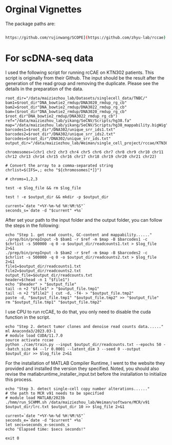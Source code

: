 # Orginal Vignettes
The package paths are:

```bash 

https://github.com/rujinwang/SCOPE](https://github.com/zhyu-lab/rccae)
```
# For scDNA-seq data
I used the following script for running rcCAE on KTN302 patients. This script is originally from their Github. The input should be the result after the generation of the read group and removing the duplicate. Please see the details in the preparation of the data.

```
root_dir="/data/maiziezhou_lab/Datasets/singlecell_data/TNBC/"
bam1=$root_dir"DNA_bowtie2_rmdup/DNA3020_rmdup_rg_cb"
bam2=$root_dir"DNA_bowtie2_rmdup/DNA3022_rmdup_rg_cb"
bam=($root_dir"DNA_bowtie2_rmdup/DNA3020_rmdup_rg_cb" $root_dir"DNA_bowtie2_rmdup/DNA3022_rmdup_rg_cb")
ref="/data/maiziezhou_lab/yikang/SeCNV/Scripts/hg38.fa"
map="/data/maiziezhou_lab/yikang/SeCNV/Scripts/hg38_mappability.bigWig"
barcodes1=$root_dir"/DNA302/unique_srr_ids1.txt"
barcodes2=$root_dir"/DNA302/unique_srr_ids2.txt"
barcodes=$root_dir"/DNA302/unique_srr_ids.txt"
output_dir="/data/maiziezhou_lab/Weiman/single_cell_project/rccae/KTN302"log_file=$output_dir/log.txt

chromosomes=(chr1 chr2 chr3 chr4 chr5 chr6 chr7 chr8 chr9 chr10 chr11 chr12 chr13 chr14 chr15 chr16 chr17 chr18 chr19 chr20 chr21 chr22)

# Convert the array to a comma-separated string
chrlist=$(IFS=,; echo "${chromosomes[*]}")

# chroms=1,2,3

test -e $log_file && rm $log_file

test ! -e $output_dir && mkdir -p $output_dir

current=`date "+%Y-%m-%d %H:%M:%S"`
seconds_s=`date -d "$current" +%s`
```
After set your path to the input folder and the output folder, you can follow the steps in the following:
```
echo "Step 1. get read counts, GC-content and mappability......"
./prep/bin/prepInput -b $bam1 -r $ref -m $map -B $barcodes1 -c $chrlist -s 500000 -q 0 -o $output_dir/readcounts1.txt > $log_file 2>&1
./prep/bin/prepInput -b $bam2 -r $ref -m $map -B $barcodes2 -c $chrlist -s 500000 -q 0 -o $output_dir/readcounts2.txt > $log_file 2>&1
file1=$output_dir/readcounts1.txt
file2=$output_dir/readcounts2.txt
output_file=$output_dir/readcounts.txt
header=$(head -n 1 "$file1")
echo "$header" > "$output_file"
tail -n +2 "$file1" > "$output_file.tmp1"
tail -n +2 "$file2" | cut -d, -f4- > "$output_file.tmp2"
paste -d, "$output_file.tmp1" "$output_file.tmp2" >> "$output_file"
rm "$output_file.tmp1" "$output_file.tmp2"
```
I use CPU to run rcCAE, to do that, you only need to disable the cuda function in the script.
```
echo "Step 2. detect tumor clones and denoise read counts data......"
ml Anaconda3/2023.03-1
# module load CUDA/11.7.0
source activate rccae
python ./cae/train.py --input $output_dir/readcounts.txt --epochs 50 --batch_size 64 --lr 0.0001 --latent_dim 3 --seed 0 --output $output_dir >> $log_file 2>&1
```
For the installation of MATLAB Compiler Runtime, I went to the website they provided and installed the version they specified. Noted, you should also revise the matlabruntime_installer_input.txt before the installation to initialize this process.
```
echo "Step 3. detect single-cell copy number alterations......"
# the path to MCR v91 needs to be specified
# module load MATLAB/2023b
./hmm/run_SCHMM.sh /data/maiziezhou_lab/Weiman/software/MCR/v91 $output_dir/lrc.txt $output_dir 10 >> $log_file 2>&1

current=`date "+%Y-%m-%d %H:%M:%S"`
seconds_e=`date -d "$current" +%s`
let secs=seconds_e-seconds_s
echo "Elapsed time: $secs seconds!"

exit 0
```

